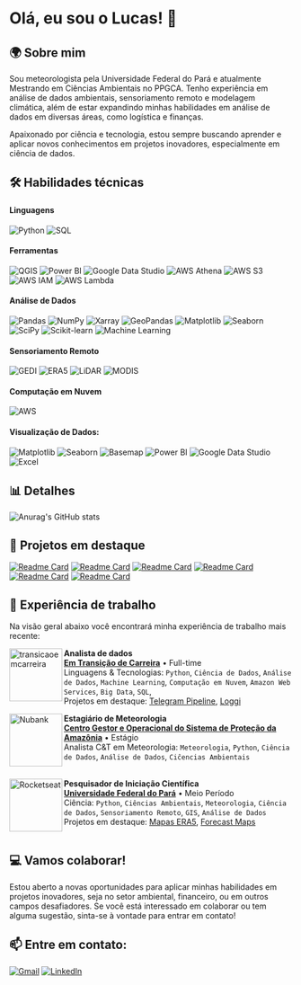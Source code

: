 # **Olá, eu sou o Lucas!** 👋
## 🌍 **Sobre mim**

Sou meteorologista pela Universidade Federal do Pará e atualmente Mestrando em Ciências Ambientais no PPGCA. Tenho experiência em análise de dados ambientais, sensoriamento remoto e modelagem climática, além de estar expandindo minhas habilidades em análise de dados em diversas áreas, como logística e finanças.

Apaixonado por ciência e tecnologia, estou sempre buscando aprender e aplicar novos conhecimentos em projetos inovadores, especialmente em ciência de dados.

## 🛠️ **Habilidades técnicas**

#### Linguagens  
![Python](https://img.shields.io/badge/-Python-3776AB?style=flat&logo=Python&logoColor=white) 
![SQL](https://img.shields.io/badge/-SQL-4479A1?style=flat&logo=MySQL&logoColor=white)  

#### Ferramentas  
![QGIS](https://img.shields.io/badge/-QGIS-589632?style=flat&logo=QGIS&logoColor=white) 
![Power BI](https://img.shields.io/badge/-Power%20BI-F2C811?style=flat&logo=Power-BI&logoColor=black) 
![Google Data Studio](https://img.shields.io/badge/-Google%20Data%20Studio-4285F4?style=flat&logo=Google-Analytics&logoColor=white) 
![AWS Athena](https://img.shields.io/badge/-AWS%20Athena-232F3E?style=flat&logo=Amazon-AWS&logoColor=FF9900) 
![AWS S3](https://img.shields.io/badge/-AWS%20S3-569A31?style=flat&logo=Amazon-S3&logoColor=white) 
![AWS IAM](https://img.shields.io/badge/-AWS%20IAM-232F3E?style=flat&logo=Amazon-AWS&logoColor=white) 
![AWS Lambda](https://img.shields.io/badge/-AWS%20Lambda-FF9900?style=flat&logo=AWS-Lambda&logoColor=white)  

#### Análise de Dados  
![Pandas](https://img.shields.io/badge/-Pandas-150458?style=flat&logo=Pandas&logoColor=white) 
![NumPy](https://img.shields.io/badge/-NumPy-013243?style=flat&logo=NumPy&logoColor=white) 
![Xarray](https://img.shields.io/badge/-Xarray-EC4D37?style=flat&logo=X&logoColor=white) 
![GeoPandas](https://img.shields.io/badge/-GeoPandas-008000?style=flat&logo=GeoPandas&logoColor=white) 
![Matplotlib](https://img.shields.io/badge/-Matplotlib-11557C?style=flat&logo=Matplotlib&logoColor=white) 
![Seaborn](https://img.shields.io/badge/-Seaborn-0099CC?style=flat&logo=Seaborn&logoColor=white) 
![SciPy](https://img.shields.io/badge/-SciPy-8CAAE6?style=flat&logo=SciPy&logoColor=white) 
![Scikit-learn](https://img.shields.io/badge/-Scikit--learn-F7931E?style=flat&logo=Scikit-learn&logoColor=white) 
![Machine Learning](https://img.shields.io/badge/-Machine%20Learning-102230?style=flat&logo=Artificial-Intelligence&logoColor=white)  

#### Sensoriamento Remoto  
![GEDI](https://img.shields.io/badge/-GEDI-006400?style=flat&logo=NASA&logoColor=white) 
![ERA5](https://img.shields.io/badge/-ERA5-1E90FF?style=flat&logo=Copernicus&logoColor=white) 
![LiDAR](https://img.shields.io/badge/-LiDAR-800080?style=flat&logo=OpenStreetMap&logoColor=white) 
![MODIS](https://img.shields.io/badge/-MODIS-FF4500?style=flat&logo=NASA&logoColor=white)  

#### Computação em Nuvem  
![AWS](https://img.shields.io/badge/-Amazon%20Web%20Services-FF9900?style=flat&logo=Amazon-AWS&logoColor=white)  

#### Visualização de Dados: 
![Matplotlib](https://img.shields.io/badge/-Matplotlib-11557C?style=flat&logo=Matplotlib&logoColor=white) 
![Seaborn](https://img.shields.io/badge/-Seaborn-0099CC?style=flat&logo=Seaborn&logoColor=white) 
![Basemap](https://img.shields.io/badge/-Basemap-4682B4?style=flat&logo=Globe&logoColor=white) 
![Power BI](https://img.shields.io/badge/-Power%20BI-F2C811?style=flat&logo=Power-BI&logoColor=black) 
![Google Data Studio](https://img.shields.io/badge/-Google%20Data%20Studio-4285F4?style=flat&logo=Google-Analytics&logoColor=white) 
![Excel](https://img.shields.io/badge/-Excel-217346?style=flat&logo=Microsoft-Excel&logoColor=white)  

## 📊 **Detalhes**

![Anurag's GitHub stats](https://github-readme-stats.vercel.app/api?username=lukaasos&theme=dark&show_icons=true)

## 🌟 **Projetos em destaque**

[![Readme Card](https://github-readme-stats.vercel.app/api/pin/?username=lukaasos&repo=ebac-project_1_loggi&theme=anurag)](https://github.com/lukaasos/ebac-project_1_loggi)
[![Readme Card](https://github-readme-stats.vercel.app/api/pin/?username=lukaasos&repo=ebac-project_2_credit&theme=anurag)](https://github.com/lukaasos/ebac-project_2_credit)
[![Readme Card](https://github-readme-stats.vercel.app/api/pin/?username=lukaasos&repo=earthdata_aod&theme=anurag)](https://github.com/lukaasos/earthdata_aod)
[![Readme Card](https://github-readme-stats.vercel.app/api/pin/?username=lukaasos&repo=ebac-music_project&theme=anurag)](https://github.com/lukaasos/ebac-music_project)
[![Readme Card](https://github-readme-stats.vercel.app/api/pin/?username=lukaasos&repo=telegram-pipeline&theme=anurag)](https://github.com/lukaasos/telegram-pipeline)
[![Readme Card](https://github-readme-stats.vercel.app/api/pin/?username=lukaasos&repo=forecast_maps&theme=anurag)](https://github.com/lukaasos/forecast_maps)

## 💼 **Experiência de trabalho**

Na visão geral abaixo você encontrará minha experiência de trabalho mais recente:

[<img align="left" height="94px" width="94px" alt="transicaoemcarreira" src="https://media.licdn.com/dms/image/v2/C4E0BAQF_bjAsAi7Lrw/company-logo_200_200/company-logo_200_200/0/1631349730488?e=1747267200&v=beta&t=dPr3M9aGchsmRJ7lAGz74n5xaJD6MhbhcyhR0rUkM8c"/>](https://www.linkedin.com/company/transi%C3%A7%C3%A3o-de-carreira---career-transition/)

**Analista de dados** \
[**Em Transição de Carreira**](https://www.linkedin.com/company/transi%C3%A7%C3%A3o-de-carreira---career-transition/) • Full-time \
Linguagens & Tecnologias: `Python`, `Ciência de Dados`, `Análise de Dados`, `Machine Learning`, `Computação em Nuvem`, `Amazon Web Services`, `Big Data`, `SQL`,\
Projetos em destaque: [Telegram Pipeline](https://github.com/lukaasos/telegram-pipeline), [Loggi](https://github.com/lukaasos/ebac-project_1_loggi)
<br/>

[<img align="left" height="94px" width="94px" alt="Nubank" src="https://panorama.sipam.gov.br/panorama/img/logo/VLogoVNegativo.png"/>]([https://nubank.com.br/](https://www.gov.br/censipam/pt-br))

**Estagiário de Meteorologia** \
[**Centro Gestor e Operacional do Sistema de Proteção da Amazônia**](https://www.gov.br/censipam/pt-br) • Estágio \
Analista C&T em Meteorologia: `Meteorologia`, `Python`, `Ciência de Dados`, `Análise de Dados`, `Ciĉencias Ambientais` \
<br/>

[<img align="left" height="94px" width="94px" alt="Rocketseat" src="https://ascom.ufpa.br/images/Brasao/UFPA.png"/>](https://ufpa.br/)

**Pesquisador de Iniciação Científica** \
[**Universidade Federal do Pará**](https://ufpa.br/) • Meio Período \
Ciência: `Python`, `Ciências Ambientais`, `Meteorologia`, `Ciência de Dados`, `Sensoriamento Remoto`, `GIS`, `Análise de Dados`\
Projetos em destaque: [Mapas ERA5](https://github.com/lukaasos/era5_land_monthly_python_maps), [Forecast Maps](https://github.com/lukaasos/forecast_maps)
<br/>
<br/>

## 💻 **Vamos colaborar!**

Estou aberto a novas oportunidades para aplicar minhas habilidades em projetos inovadores, seja no setor ambiental, financeiro, ou em outros campos desafiadores. Se você está interessado em colaborar ou tem alguma sugestão, sinta-se à vontade para entrar em contato!

## 📫 **Entre em contato:**

<a href="mailto:lucasrangelcoringa@gmail.com"><img src="https://img.shields.io/badge/Gmail-red?style=for-the-badge&logo=gmail&logoColor=white" alt="Gmail"></a>
<a href="https://www.linkedin.com/in/lucas-coringa/"><img src="https://img.shields.io/badge/LinkedIn-blue?style=for-the-badge&logo=linkedin&logoColor=white" alt="LinkedIn"></a>
